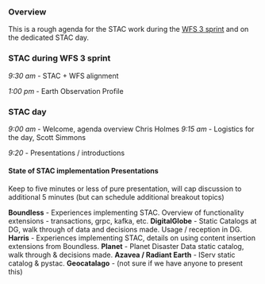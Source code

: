 ### Overview

This is a rough agenda for the STAC work during the [WFS 3 sprint](https://github.com/opengeospatial/wfs3hackathon/) and on
the dedicated STAC day.

### STAC during WFS 3 sprint

*9:30 am* - STAC + WFS alignment

*1:00 pm* - Earth Observation Profile

### STAC day

*9:00 am* - Welcome, agenda overview Chris Holmes
*9:15 am* - Logistics for the day, Scott Simmons

*9:20* - Presentations / introductions

#### State of STAC implementation Presentations
Keep to five minutes or less of pure presentation, will cap discussion to additional 5 minutes (but can schedule 
additional breakout topics)

**Boundless** - Experiences implementing STAC. Overview of functionality extensions - transactions, grpc, kafka, etc.
**DigitalGlobe** - Static Catalogs at DG, walk through of data and decisions made. Usage / reception in DG.
**Harris** - Experiences implementing STAC, details on using content insertion extensions from Boundless.
**Planet** - Planet Disaster Data static catalog, walk through & decisions made.
**Azavea / Radiant Earth** - IServ static catalog & pystac.
**Geocatalago** - (not sure if we have anyone to present this)


